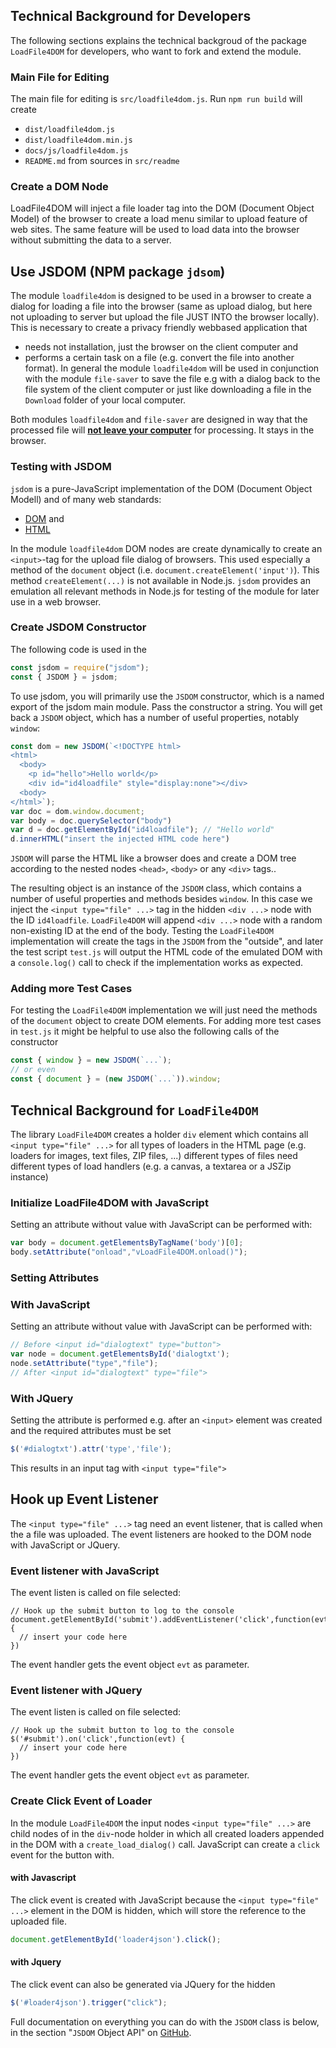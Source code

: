 
## Technical Background for Developers
The following sections explains the technical backgroud of the package `LoadFile4DOM` for developers, who want to fork and extend the module.

### Main File for Editing
The main file for editing is `src/loadfile4dom.js`.
Run `npm run build` will create 
* `dist/loadfile4dom.js`
* `dist/loadfile4dom.min.js`
* `docs/js/loadfile4dom.js`
* `README.md` from sources in `src/readme`

### Create a DOM Node
LoadFile4DOM will inject a file loader tag into the DOM (Document Object Model) of the browser to create a load menu similar to upload feature of web sites. The same feature will be used to load data into the browser without submitting the data to a server.

## Use JSDOM (NPM package `jdsom`)
The module `loadfile4dom` is designed to be used in a browser to create a dialog for loading a file into the browser (same as upload dialog, but here not uploading to server but upload the file JUST INTO the browser locally). This is necessary to create a privacy friendly webbased application that
* needs not installation, just the browser on the client computer and
* performs a certain task on a file (e.g. convert the file into another format).
In general the module `loadfile4dom` will be used in conjunction with the module `file-saver` to save the file e.g with a dialog back to the file system of the client computer or just like downloading a file in the `Download` folder of your local computer.

Both modules `loadfile4dom` and `file-saver` are designed in way that the processed file will **[not leave your computer](https://en.wikiversity.org/wiki/AppLSAC)** for processing. It stays in the browser.

### Testing with JSDOM
`jsdom` is a pure-JavaScript implementation of the DOM (Document Object Modell) and of many web standards:
* [DOM](https://dom.spec.whatwg.org/) and
* [HTML](https://html.spec.whatwg.org/multipage/)

In the module `loadfile4dom` DOM nodes are create dynamically to create an `<input>`-tag for the upload file dialog of browsers.
This used especially a method of the `document` object (i.e. `document.createElement('input')`). This method `createElement(...)` is not available in  Node.js. `jsdom` provides an emulation all relevant methods in Node.js for testing of the module for later use in a web browser.

### Create JSDOM Constructor

The following code is used in the
```js
const jsdom = require("jsdom");
const { JSDOM } = jsdom;
```

To use jsdom, you will primarily use the `JSDOM` constructor, which is a named export of the jsdom main module. Pass the constructor a string. You will get back a `JSDOM` object, which has a number of useful properties, notably `window`:

```js
const dom = new JSDOM(`<!DOCTYPE html>
<html>
  <body>
    <p id="hello">Hello world</p>
    <div id="id4loadfile" style="display:none"></div>
  <body>
</html>`);
var doc = dom.window.document;
var body = doc.querySelector("body")
var d = doc.getElementById("id4loadfile"); // "Hello world"
d.innerHTML("insert the injected HTML code here")
```

`JSDOM` will parse the HTML like a browser does and create a DOM tree according to the nested nodes `<head>`, `<body>` or any  `<div>` tags..

The resulting object is an instance of the `JSDOM` class, which contains a number of useful properties and methods besides `window`. In this case we inject the `<input type="file" ...>` tag in the hidden `<div ...>` node with the ID `id4loadfile`. `LoadFile4DOM` will append `<div ...>` node with a random non-existing ID at the end of the body. Testing the `LoadFile4DOM` implementation will create the tags in the `JSDOM` from the "outside", and later the test script `test.js` will output the HTML code of the emulated DOM with a `console.log()` call to check if the implementation works as expected.

### Adding more Test Cases
For testing the `LoadFile4DOM` implementation we will just need the methods of the `document` object to create DOM elements. For adding more test cases in `test.js` it might be helpful to use also the following calls of the constructor
```js
const { window } = new JSDOM(`...`);
// or even
const { document } = (new JSDOM(`...`)).window;
```

## Technical Background for `LoadFile4DOM`
The library `LoadFile4DOM` creates a holder `div` element which contains all  `<input type="file" ...>` for all types of loaders in the HTML page (e.g. loaders for images, text files, ZIP files, ...) different types of files need different types of load handlers (e.g. a canvas, a textarea or a JSZip instance)

### Initialize LoadFile4DOM with JavaScript
Setting an attribute without value with JavaScript can be performed with:
```javascript
var body = document.getElementsByTagName('body')[0];
body.setAttribute("onload","vLoadFile4DOM.onload()");
```

### Setting Attributes
### With JavaScript
Setting an attribute without value with JavaScript can be performed with:
```javascript
// Before <input id="dialogtext" type="button">
var node = document.getElementsById('dialogtxt');
node.setAttribute("type","file");
// After <input id="dialogtext" type="file">
```
### With JQuery
Setting the attribute is performed e.g. after an `<input>` element was created and the required attributes must be set
```javascript
$('#dialogtxt').attr('type','file');
```
This results in an input tag with  `<input type="file">`

## Hook up Event Listener
The `<input type="file" ...>` tag need an event listener, that is called when the a file was uploaded. The event listeners are hooked to the DOM node with JavaScript or JQuery.

### Event listener with JavaScript
The event listen is called on file selected:
```
// Hook up the submit button to log to the console
document.getElementById('submit').addEventListener('click',function(evt) {
  // insert your code here
})  
```
The event handler gets the event object `evt` as parameter.

### Event listener with JQuery
The event listen is called on file selected:
```
// Hook up the submit button to log to the console
$('#submit').on('click',function(evt) {
  // insert your code here
})  
```
The event handler gets the event object `evt` as parameter.

### Create Click Event of Loader
In the module `LoadFile4DOM` the input nodes `<input type="file" ...>` are child nodes of in the `div`-node holder in which all created loaders appended in the DOM with a `create_load_dialog()` call. JavaScript can create a `click` event for the button with.

#### with Javascript
The click event is created with JavaScript because the `<input type="file" ...>` element in the DOM is hidden, which will store the reference to the uploaded file.
```javascript
document.getElementById('loader4json').click();
```
#### with Jquery
The click event can also be generated via JQuery for the hidden
```javascript
$('#loader4json').trigger("click");
```


Full documentation on everything you can do with the `JSDOM` class is below, in the section "`JSDOM` Object API" on [GitHub](https://github.com/jsdom/jsdom).
